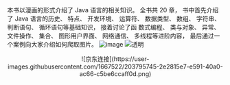本书以漫画的形式介绍了 Java 语言的相关知识。 全书共 20 章， 书中首先介绍了 Java 语言的历史、
特点、 开发环境、 运算符、 数据类型、 数组、 字符串、 判断语句、 循环语句等基础知识， 接着讨论了函
数式编程、 类与对象、 异常、 文件操作、 集合、 图形用户界面、 网络通信、 多线程等进阶内容， 最后通过一个案例向大家介绍如何爬取图片。
![image](https://user-images.githubusercontent.com/1667522/203794257-53283814-8dc3-4769-a0d5-8adbd0c80fe9.png)
![透明](https://user-images.githubusercontent.com/1667522/203794353-526e4ed3-a85f-436e-b052-baad5705659e.png)
<div align=center>![京东连接](https://user-images.githubusercontent.com/1667522/203795745-2e2815e7-e591-40a0-ac66-c5be6ccaff0d.png) </div>

